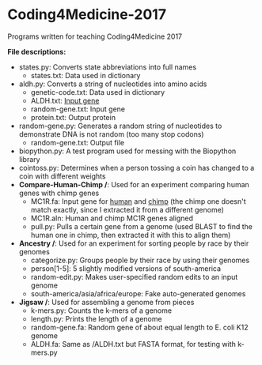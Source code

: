 # Coding4Medicine-2017
Programs written for teaching Coding4Medicine 2017

**File descriptions:**
- states.py: Converts state abbreviations into full names
    - states.txt: Data used in dictionary
- aldh.py: Converts a string of nucleotides into amino acids
    - genetic-code.txt: Data used in dictionary
    - ALDH.txt: [Input gene](https://www.ncbi.nlm.nih.gov/nucleotide/325910902)
    - random-gene.txt: Input gene
    - protein.txt: Output protein
- random-gene.py: Generates a random string of nucleotides to demonstrate DNA is not random (too many stop codons)
    - random-gene.txt: Output file
- biopython.py: A test program used for messing with the Biopython library
- cointoss.py: Determines when a person tossing a coin has changed to a coin with different weights
- **Compare-Human-Chimp /**: Used for an experiment comparing human genes with chimp genes
    - MC1R.fa: Input gene for [human](https://www.ncbi.nlm.nih.gov/nucleotide/237681094) and [chimp](https://www.ncbi.nlm.nih.gov/nucleotide/15011300) (the chimp one doesn't match exactly, since I extracted it from a different genome)
    - MC1R.aln: Human and chimp MC1R genes aligned
    - pull.py: Pulls a certain gene from a genome (used BLAST to find the human one in chimp, then extracted it with this to align them)
- **Ancestry /**: Used for an experiment for sorting people by race by their genomes
    - categorize.py: Groups people by their race by using their genomes
    - person[1-5]: 5 slightly modified versions of south-america
    - random-edit.py: Makes user-specified random edits to an input genome
    - south-america/asia/africa/europe: Fake auto-generated genomes
- **Jigsaw /**: Used for assembling a genome from pieces
    - k-mers.py: Counts the k-mers of a genome
    - length.py: Prints the length of a genome
    - random-gene.fa: Random gene of about equal length to E. coli K12 genome
    - ALDH.fa: Same as /ALDH.txt but FASTA format, for testing with k-mers.py

